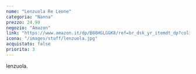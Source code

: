```yaml
---
nome: "Lenzuola Re Leone"
categoria: "Nanna"
prezzo: 24.99
negozio: "Amazon"
link: "https://www.amazon.it/dp/B08HGLGGK8/ref=br_dsk_yr_itemdt_dp?colid=3QGQUT8WCNDK0&coliid=IAI0C7RPGC11R"
icona: "/images/stuff/lenzuola.jpg"
acquistato: false
priorita: 3
---
```


lenzuola.
